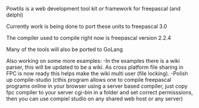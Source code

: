 Powtils is a web development tool kit or framework for freepascal (and delphi)

Currently work is being done to port these units to freepascal 3.0

The compiler used to compile right now is freepascal version 2.2.4

Many of the tools will also be ported to GoLang

Also working on some more examples:
 -In the examples there is a wiki parser, this will be updated to be a wiki. 
   As cross platform file sharing in FPC is now ready this helps make the wiki multi user (file locking).
  -Polish up compile-studio (cthis program allows one to compile freepascal programs online in your browser 
   using a server based compiler, just copy fpc compiler to your server cgi-bin in a folder and set correct 
   permisssions, then you can use compiel studio on any shared web host or any server)
